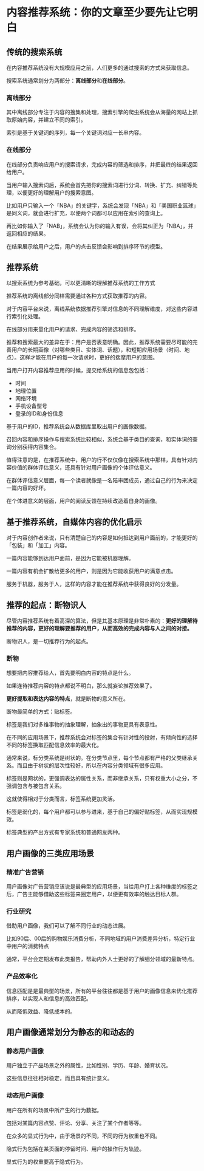 # 内容推荐系统：你的文章至少要先让它明白



## 传统的搜索系统

在内容推荐系统没有大规模应用之前，人们更多的通过搜索的方式来获取信息。

搜索系统通常划分为两部分：**离线部分**和**在线部分**。

### 离线部分

其中离线部分专注于内容的搜集和处理，搜索引擎的爬虫系统会从海量的网站上抓取原始内容，并建立不同的索引。

索引是基于关键词的序列，每一个关键词对应一长串内容。

### 在线部分

在线部分负责响应用户的搜索请求，完成内容的筛选和排序，并把最终的结果返回给用户。

当用户输入搜索词后，系统会首先把你的搜索词进行分词、转换、扩充、纠错等处理，以便更好的理解用户的搜索意图。

比如用户只输入一个「NBA」的关键字，系统会发现「NBA」和「美国职业篮球」是同义词，就会进行扩充，以便两个词都可以应用在索引的查询上。

再比如你输入了「NAB」，系统会认为你的输入有误，会将其纠正为「NBA」，并返回相应的结果。

在结果展示给用户之后，用户的点击反馈会影响到排序环节的模型。

## 推荐系统

以搜索系统为参考基础，可以更清晰的理解推荐系统的工作方式

推荐系统的离线部分同样需要通过各种方式获取推荐的内容。

对于内容平台来说，离线系统依据推荐引擎对信息的不同理解维度，对这些内容进行索引化处理。

在线部分用来量化用户的请求、完成内容的筛选和排序。

推荐和搜索最大的差异在于：用户是否表意明确。因此，推荐系统需要尽可能的完善用户的长期画像（对哪些类目、实体词、话题），和短期应用场景（时间、地点）。这样才能在用户的每一次请求时，更好的揣摩用户的意图。

当用户打开内容推荐应用的时候，提交给系统的信息包包括：

- 时间
- 地理位置
- 网络环境
- 手机设备型号
- 登录的ID和身份信息

基于用户的ID，推荐系统会从数据库里取出用户的画像数据。

召回内容和排序操作与搜索系统比较相似，系统会基于类目的查询，和实体词的查询分别获得内容集合。

值得注意的是，在推荐系统中，用户的行不仅仅像在搜索系统中那样，具有针对内容价值的群体评估意义，还具有针对用户画像的个体评估意义。

在群体评估意义层面，每一个读者就像是一名陪审团成员，通过自己的行为来决定一篇内容的好坏。

在个体进意义的层面，用户的阅读反馈在持续改造着自身的画像。

## 基于推荐系统，自媒体内容的优化启示

对于内容创作者来说，只有清楚自己的内容是如何抵达到用户面前的，才能更好的「包装」和「加工」内容。

一篇内容能够到达用户面前，是因为它能被机器理解。

一篇内容有机会扩散给更多的用户，则是因为它能收获用户的满意点击。

服务于机器，服务于人，这样的内容才能在推荐系统中获得良好的分发量。

## 推荐的起点：断物识人

尽管内容推荐系统有着高深的算法，但是其基本原理是非常朴素的：**更好的理解待推荐的内容，更好的理解要推荐的用户，从而高效的完成内容与人之间的对接。**

断物识人，是一切推荐行为的起点。

### 断物

想要把内容推荐给人，首先要明白内容的特点是什么。

如果连待推荐内容的特点都说不明白，那么就妄论推荐效果了。

**更好提取和表达内容的特点**，就是断物的意义所在。

断物最简单的方式：贴标签。

标签是我们对多维事物的抽象理解，抽象出的事物更具有表意性。

在不同的应用场景下，推荐系统会对标签的集合有针对性的投射，有倾向性的选择不同的标签换取匹配信息效率的最大化。

通常来说，标分类系统是树状的。在分类节点里，每个节点都有严格的父类继承关系。而且由于树状的层次性较好，所以在内容分类领域有很多应用。

标签则是网状的，更强调表达的属性关系，而非继承关系，只有权重大小之分，不强调包含与被包含关系。

这就使得相对于分类而言，标签系统更加灵活。

标签是弱化的，每个用户都可以参与进来，基于自己的偏好贴标签，从而实现规模效。

标签典型的产出方式有专家系统和普通网友两种。

## 用户画像的三类应用场景

### 精准广告营销

用户画像对广告营销应该说是最典型的应用场景，当给用户打上各种维度的标签之后，广告主能够借助这些标签来圈定用户，以便更有效率的触达目标人群。

### 行业研究

借助用户画像，我们可以了解不同行业的动态进展。

比如90后、00后的购物娱乐消费分析，不同地域的用户消费差异分析，特定行业中用户的消费特点

通常，平台会定期发布此类报告，帮助内外人士更好的了解细分领域的最新特点。

### 产品效率化

信息匹配是是最典型的场景，所有的平台往往都是基于用户的画像信息来优化推荐排序，以实现人和信息的高效匹配。

从而降低效益、降低成本的。

## 用户画像通常划分为静态的和动态的

### 静态用户画像

用户独立于产品场景之外的属性，比如性别、学历、年龄、婚育状况。

这些信息往往相对稳定，而且具有统计意义。

### 动态用户画像

用户在所有的场景中所产生的行为数据。

包括对某篇内容点赞、评论、分享、关注了某个作者等等。

在众多的显式行为中，由于场景的不同，不同的行为权重也不同。

隐式行为包括在某页面的停留时间、用户的操作行为轨迹。

显式行为的权重要高于隐式行为。



